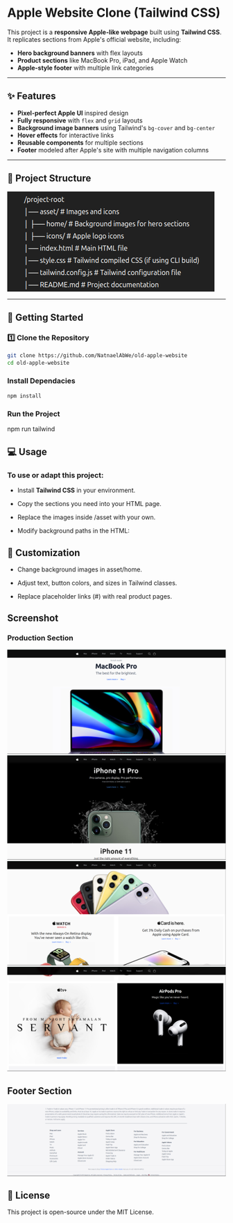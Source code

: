 # Apple Website Clone (Tailwind CSS)

This project is a **responsive Apple-like webpage** built using **Tailwind CSS**.  
It replicates sections from Apple's official website, including:

- **Hero background banners** with flex layouts
- **Product sections** like MacBook Pro, iPad, and Apple Watch
- **Apple-style footer** with multiple link categories

---

## ✨ Features

- **Pixel-perfect Apple UI** inspired design
- **Fully responsive** with `flex` and `grid` layouts
- **Background image banners** using Tailwind's `bg-cover` and `bg-center`
- **Hover effects** for interactive links
- **Reusable components** for multiple sections
- **Footer** modeled after Apple's site with multiple navigation columns

---

## 📂 Project Structure

![alt text](image.png)

---

## 🚀 Getting Started

### 1️⃣ Clone the Repository

```bash
git clone https://github.com/NatnaelAbWe/old-apple-website
cd old-apple-website
```

### Install Dependacies

```bash
npm install
```

### Run the Project

npm run tailwind

## 💻 Usage

### To use or adapt this project:

- Install **Tailwind CSS** in your environment.

- Copy the sections you need into your HTML page.

- Replace the images inside /asset with your own.

- Modify background paths in the HTML:

## 🎨 Customization

- Change background images in asset/home.

- Adjust text, button colors, and sizes in Tailwind classes.

- Replace placeholder links (#) with real product pages.

## Screenshot

### Production Section

![alt text](image-1.png)
![alt text](image-2.png)
![alt text](image-3.png)
![alt text](image-4.png)

## Footer Section

![alt text](image-5.png)

## 📄 License

This project is open-source under the MIT License.
